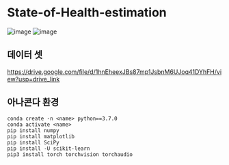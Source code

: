 # State-of-Health-estimation
![image](https://github.com/dlehgml54/State-of-Health-estimation/assets/16631136/6250bc41-44c9-44a0-82c9-216d343e6ca7)
![image](https://github.com/dlehgml54/State-of-Health-estimation/assets/16631136/c1ed45be-c50d-40f0-9d65-709e02e47f95)

## 데이터 셋
<https://drive.google.com/file/d/1hnEheexJBs87mp1JsbnM6UJoq41DYhFH/view?usp=drive_link>

## 아나콘다 환경

    conda create -n <name> python==3.7.0
    conda activate <name>
    pip install numpy
    pip install matplotlib
    pip install SciPy
    pip install -U scikit-learn
    pip3 install torch torchvision torchaudio
